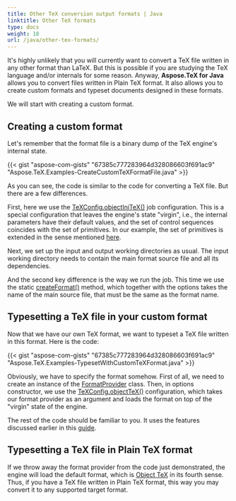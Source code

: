 ```yaml
---
title: Other TeX conversion output formats | Java
linktitle: Other TeX formats
type: docs
weight: 18
url: /java/other-tex-formats/
---
```


It's highly unlikely that you will currently want to convert a TeX file written in any other format than LaTeX. But this is possible if you are studying the TeX language and/or internals for some reason. Anyway, **Aspose.TeX for Java** allows you to convert files written in Plain TeX format. It also allows you to create custom formats and typeset documents designed in these formats.

We will start with creating a custom format.

## **Creating a custom format**

Let's remember that the format file is a binary dump of the TeX engine's internal state.

{{< gist "aspose-com-gists" "67385c777283964d328086603f691ac9" "Aspose.TeX.Examples-CreateCustomTeXFormatFile.java" >}}

As you can see, the code is similar to the code for converting a TeX file. But there are a few differences.

First, here we use the [TeXConfig.objectIniTeX()](https://apireference.aspose.com/tex/java/com.aspose.tex/TeXConfig#objectIniTeX--) job configuration. This is a special configuration that leaves the engine's state "virgin", i.e., the internal parameters have their default values, and the set of control sequences coincides with the set of primitives. In our example, the set of primitives is extended in the sense mentioned [here](/tex/net/aspose-tex-and-object-tex/#object-tex).

Next, we set up the input and output working directories as usual. The input working directory needs to contain the main format source file and all its dependencies.

And the second key difference is the way we run the job. This time we use the static [createFormat()](https://apireference.aspose.com/tex/java/com.aspose.tex/TeXJob#createFormat-java.lang.String-com.aspose.tex.TeXOptions-) method, which together with the options takes the name of the main source file, that must be the same as the format name.

## **Typesetting a TeX file in your custom format**

Now that we have our own TeX format, we want to typeset a TeX file written in this format. Here is the code:

{{< gist "aspose-com-gists" "67385c777283964d328086603f691ac9" "Aspose.TeX.Examples-TypesetWithCustomTeXFormat.java" >}}

Obviously, we have to specify the format somehow. First of all, we need to create an instance of the [FormatProvider](https://apireference.aspose.com/tex/java/com.aspose.tex/FormatProvider) class. Then, in options constructor, we use the [TeXConfig.objectTeX()](https://apireference.aspose.com/tex/java/com.aspose.tex/TeXConfig#objectTeX--) configuration, which takes our format provider as an argument and loads the format on top of the "virgin" state of the engine.

The rest of the code should be familiar to you. It uses the features discussed earlier in this [guide](/tex/java/conversion/).

## **Typesetting a TeX file in Plain TeX format**

If we throw away the format provider from the code just demonstrated, the engine will load the default format, which is [Object TeX](/tex/net/aspose-tex-and-object-tex/) in its fourth sense. Thus, if you have a TeX file written in Plain TeX format, this way you may convert it to any supported target format.